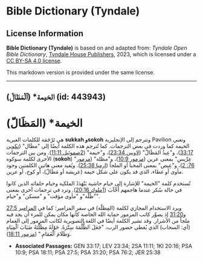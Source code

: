 # Bible Dictionary (Tyndale)

## License Information

**Bible Dictionary (Tyndale)** is based on and adapted from: _Tyndale Open Bible Dictionary_, [Tyndale House Publishers](https://tyndaleopenresources.com/), 2023, which is licensed under a [CC BY-SA 4.0 license](https://creativecommons.org/licenses/by-sa/4.0/legalcode.en).

This markdown version is provided under the same license.



--------------------------------

## الخيمة* (ٱلْمَظَالّ) (id: 443943)

الخيمة\* (المَظَالّ)
====================

هي تَرْجَمَة للكلمات العبرية **sukkah وsokoh** وتترجم إلى الإنجليزية Pavilion وتعني الخيمة كما وردت في بعض الترجمات. كما تُترجم هذه الكلمة أيضًا إلى "مظَال" ([تكوين 33:17](https://ref.ly/Gen33:17))، و"عِيدُ المَظَالّ" ([لاويين 23:34](https://ref.ly/Lev23:34))، و"خيمة" ([2صموئيل 11:11](https://ref.ly/2Sam11:11)). ومن بين الترجمات الأخرى لكلمة سوكوه (**sokoh**) "عِرِّيسِ" بمعنى عرين ([مزمور 10:9](https://ref.ly/Ps10:9))، و"مظلة" ([مزمور 76: 2](https://ref.ly/Ps76:2))، و"عِيص" بمعنى المخبأ أو الملجأ ([إرميا 25:38](https://ref.ly/Jer25:38)). ويُفيد معنى هاتين الكلمتين وجود مأوى أو غطاء، الذي قد يكون على شكل خيمة (عريشة أو مَظَالّ)، أو كوخ، أو عرين.

تُستخدم كلمة "الخيمة" للإشارة إلى خيام حاشية بَنْهَدَدُ الملكية وخيام حلفائه الذين كانوا في حالة سُكر عندما هاجمهم أَخْآبَ ([1ملوك 20:16](https://ref.ly/1Kgs20:16)). وترد في ترجمات أخرى بمعنى "ظُلَّة"و "مأوى مؤقت" و "مسكن" و"خيام".

ويرد الاستخدام المجازي لكلمة (المِظلّة) في سفر المزامير؛ كما في [المزامير 27:5](https://ref.ly/Ps27:5) و[31:20](https://ref.ly/Ps31:20) إذ يصوِّر كاتب المزمور حماية الله الخاصة كأنها مكان يمكن للمرء أن يجد فيه ملجأ من الأشرار. وقد تشير الكلمة أيضًا في اللغة التصويرية لكاتب المزمور إلى الغمام (أي: السحاب) الذي يُغطي حضور الرب، "جَعَلَ ٱلظُّلْمَةَ سِتْرَهُ. حَوْلَهُ مِظَلَّتَهُ ضَبَابَ ٱلْمِيَاهِ وَظَلَامَ ٱلْغَمَامِ." ([مزمور 18:11](https://ref.ly/Ps18:11)).

* **Associated Passages:** GEN 33:17; LEV 23:34; 2SA 11:11; 1KI 20:16; PSA 10:9; PSA 18:11; PSA 27:5; PSA 31:20; PSA 76:2; JER 25:38

